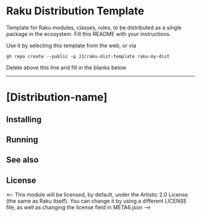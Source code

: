 # Raku Distribution Template

Template for Raku modules, classes, roles, to be distributed as a
single package in the ecosystem. Fill this README with your
instructions.

Use it by selecting this template from the web, or via 

```
gh repo create --public -p JJ/raku-dist-template raku-my-dist
```


Delete above this line and fill in the blanks below

---
# [Distribution-name]


## Installing

<!-- Fill your prerequisites here, how to install using zef, how to
install from source -->

## Running

<!-- Some examples, or pointing to a directory with them -->

## See also

<!-- Related stuff -->

## License

<-- This module will be licensed, by default, under the Artistic 2.0 License (the same as Raku itself). You can change it by using a different LICENSE file, as well as changing the license field in META6.json -->
